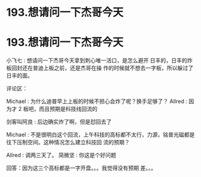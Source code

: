 # 193.想请问一下杰哥今天

# 193.想请问一下杰哥今天

小飞七 : 想请问一下杰哥今天拿到刺心唯一活口，是怎么避开 日丰的，日丰的炸板回封还在普迪上板之前，还是杰哥在操 作的时候就不想去一字板，所以躲过了日丰的面。

评论区：

Michael : 为什么迪普早上上板的时候不担心会炸了呢？换手足够了？ Allred : 因为才 2 板吧，而且预期是科技线回流的

剑客叫阿良 : 后边确实炸了啊，但是怼回去了

Michael : 不是很明白这个回流，上午科技的高标都不太行，力源，铭普光磁都是往下压制空间。这种情况怎么建立科技回 流的预期？

Allred : 调两三天了。 简微坚 : 你这是个好问题

回答：因为这三个高标都是一字开盘。。。我觉得没有预期 差。。。